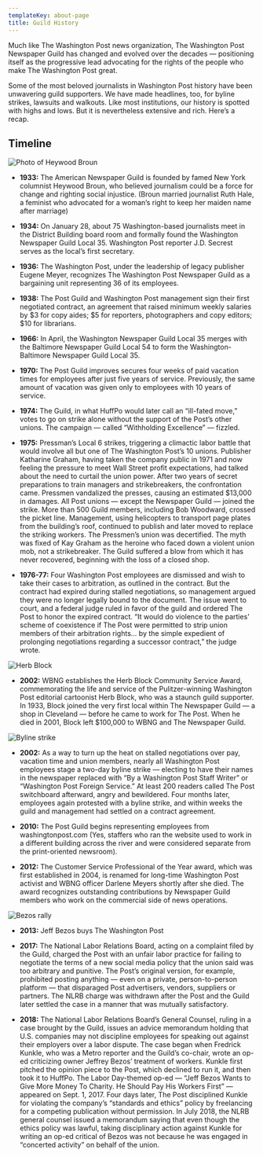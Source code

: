 ```yaml
---
templateKey: about-page
title: Guild History
---
```


Much like The Washington Post news organization, The Washington Post Newspaper Guild has changed and evolved over the decades — positioning itself as the progressive lead advocating for the rights of the people who make The Washington Post great.

Some of the most beloved journalists in Washington Post history have been unwavering guild supporters. We have made headlines, too, for byline strikes, lawsuits and walkouts. Like most institutions, our history is spotted with highs and lows. But it is nevertheless extensive and rich. Here’s a recap.

## Timeline

![Photo of Heywood Broun](./img/photos/heywood-broun-1.jpg "Heywood Broun")

- **1933:** The American Newspaper Guild is founded by famed New York columnist Heywood Broun, who believed journalism could be a force for change and righting social injustice. (Broun married journalist Ruth Hale, a feminist who advocated for a woman’s right to keep her maiden name after marriage)

- **1934:** On January 28, about 75 Washington-based journalists meet in the District Building board room and formally found the Washington Newspaper Guild Local 35. Washington Post reporter J.D. Secrest serves as the local’s first secretary.

- **1936:** The Washington Post, under the leadership of legacy publisher Eugene Meyer, recognizes The Washington Post Newspaper Guild as a bargaining unit representing 36 of its employees.

- **1938:** The Post Guild and Washington Post management sign their first negotiated contract, an agreement that raised minimum weekly salaries by $3 for copy aides; $5 for reporters, photographers and copy editors; \$10 for librarians.

- **1966:** In April, the Washington Newspaper Guild Local 35 merges with the Baltimore Newspaper Guild Local 54 to form the Washington-Baltimore Newspaper Guild Local 35.

- **1970:** The Post Guild improves secures four weeks of paid vacation times for employees after just five years of service. Previously, the same amount of vacation was given only to employees with 10 years of service.

- **1974:** The Guild, in what HuffPo would later call an “ill-fated move,” votes to go on strike alone without the support of the Post’s other unions. The campaign — called “Withholding Excellence” — fizzled.

- **1975:** Pressman’s Local 6 strikes, triggering a climactic labor battle that would involve all but one of The Washington Post’s 10 unions. Publisher Katharine Graham, having taken the company public in 1971 and now feeling the pressure to meet Wall Street profit expectations, had talked about the need to curtail the union power. After two years of secret preparations to train managers and strikebreakers, the confrontation came. Pressmen vandalized the presses, causing an estimated \$13,000 in damages. All Post unions — except the Newspaper Guild — joined the strike. More than 500 Guild members, including Bob Woodward, crossed the picket line. Management, using helicopters to transport page plates from the building’s roof, continued to publish and later moved to replace the striking workers. The Pressmen’s union was decertified. The myth was fixed of Kay Graham as the heroine who faced down a violent union mob, not a strikebreaker. The Guild suffered a blow from which it has never recovered, beginning with the loss of a closed shop.

- **1976-77:** Four Washington Post employees are dismissed and wish to take their cases to arbitration, as outlined in the contract. But the contract had expired during stalled negotiations, so management argued they were no longer legally bound to the document. The issue went to court, and a federal judge ruled in favor of the guild and ordered The Post to honor the expired contract. “It would do violence to the parties' scheme of coexistence if The Post were permitted to strip union members of their arbitration rights... by the simple expedient of prolonging negotiations regarding a successor contract,” the judge wrote.

![Herb Block](./img/photos/herb-block.jpg "Herb Block")

- **2002:** WBNG establishes the Herb Block Community Service Award, commemorating the life and service of the Pulitzer-winning Washington Post editorial cartoonist Herb Block, who was a staunch guild supporter. In 1933, Block joined the very first local within The Newspaper Guild — a shop in Cleveland — before he came to work for The Post. When he died in 2001, Block left \$100,000 to WBNG and The Newspaper Guild.

![Byline strike](./img/photos/byline-strike-kickoff-2002.jpg "Kickoff of the 2002 byline strike.")

- **2002:** As a way to turn up the heat on stalled negotiations over pay, vacation time and union members, nearly all Washington Post employees stage a two-day byline strike — electing to have their names in the newspaper replaced with “By a Washington Post Staff Writer” or “Washington Post Foreign Service.” At least 200 readers called The Post switchboard afterward, angry and bewildered. Four months later, employees again protested with a byline strike, and within weeks the guild and management had settled on a contract agreement.

- **2010:** The Post Guild begins representing employees from washingtonpost.com (Yes, staffers who ran the website used to work in a different building across the river and were considered separate from the print-oriented newsroom).

- **2012:** The Customer Service Professional of the Year award, which was first established in 2004, is renamed for long-time Washington Post activist and WBNG officer Darlene Meyers shortly after she died. The award recognizes outstanding contributions by Newspaper Guild members who work on the commercial side of news operations.

![Bezos rally](./img/photos/bezos-rally-3.jpg "Rally after Bezos bought The Post in 2013 protesting changes to severance pay.")

- **2013:** Jeff Bezos buys The Washington Post

- **2017:** The National Labor Relations Board, acting on a complaint filed by the Guild, charged the Post with an unfair labor practice for failing to negotiate the terms of a new social media policy that the union said was too arbitrary and punitive. The Post’s original version, for example, prohibited posting anything — even on a private, person-to-person platform — that disparaged Post advertisers, vendors, suppliers or partners. The NLRB charge was withdrawn after the Post and the Guild later settled the case in a manner that was mutually satisfactory.

- **2018:** The National Labor Relations Board’s General Counsel, ruling in a case brought by the Guild, issues an advice memorandum holding that U.S. companies may not discipline employees for speaking out against their employers over a labor dispute. The case began when Fredrick Kunkle, who was a Metro reporter and the Guild’s co-chair, wrote an op-ed criticizing owner Jeffrey Bezos’ treatment of workers. Kunkle first pitched the opinion piece to the Post, which declined to run it, and then took it to HuffPo. The Labor Day-themed op-ed — “Jeff Bezos Wants to Give More Money To Charity. He Should Pay His Workers First” — appeared on Sept. 1, 2017. Four days later, The Post disciplined Kunkle for violating the company’s “standards and ethics” policy by freelancing for a competing publication without permission. In July 2018, the NLRB general counsel issued a memorandum saying that even though the ethics policy was lawful, taking disciplinary action against Kunkle for writing an op-ed critical of Bezos was not because he was engaged in “concerted activity” on behalf of the union.
